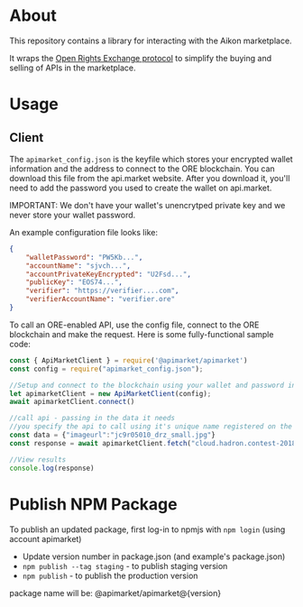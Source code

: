 # About

This repository contains a library for interacting with the Aikon marketplace.

It wraps the [Open Rights Exchange protocol](https://github.com/api-market/ore-protocol) to simplify the buying and selling of APIs in the marketplace.

# Usage

## Client

The `apimarket_config.json` is the keyfile which stores your encrypted wallet information and the address to connect to the ORE blockchain. You can download this file from the api.market website. After you download it, you'll need to add the password you used to create the wallet on api.market. 

IMPORTANT: We don't have your wallet's unencrytped private key and we never store your wallet password.

An example configuration file looks like:
```json
{
    "walletPassword": "PW5Kb...",
    "accountName": "sjvch...",
    "accountPrivateKeyEncrypted": "U2Fsd...",
    "publicKey": "EOS74...",
    "verifier": "https://verifier....com",
    "verifierAccountName": "verifier.ore"
}
```

To call an ORE-enabled API, use the config file, connect to the ORE blockchain and make the request. Here is some fully-functional sample code:

```javascript
const { ApiMarketClient } = require('@apimarket/apimarket')
const config = require("apimarket_config.json");

//Setup and connect to the blockchain using your wallet and password in the config
let apimarketClient = new ApiMarketClient(config);
await apimarketClient.connect()

//call api - passing in the data it needs
//you specify the api to call using it's unique name registered on the ORE blockchain
const data = {"imageurl":"jc9r05010_drz_small.jpg"}
const response = await apimarketClient.fetch("cloud.hadron.contest-2018-07", data)

//View results
console.log(response)

```

# Publish NPM Package

To publish an updated package, first log-in to npmjs with `npm login` (using account apimarket)

- Update version number in package.json (and example's package.json)
- `npm publish --tag staging` - to publish staging version
- `npm publish` - to publish the production version

package name will be: @apimarket/apimarket@{version}
